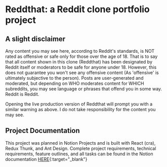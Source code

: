 # Reddthat: a Reddit clone portfolio project

## A slight disclaimer
Any content you may see here, according to Reddit's standards, is NOT rated as offensive or safe only for those over the age of 18. That is to say that all content shown in this clone (Reddthat) has been designated by Reddit itself or moderators to be safe for anyone under 18. However, this does not guarantee you won't see any offensive content (As 'offensive' is ultimately subjective to the person). Posts are user-generated and moderated, but depending on WHO moderates content for WHICH subreddits, you may see language or phrases that offend you in some way. Reddit is Reddit.

Opening the live production version of Reddthat will prompt you with a similar warning as above. I do not take responsibility for the content you may see.

## Project Documentation
This project was planned in Notion Projects and is built with React (cra), Redux Thunk, and Ant Design. Complete project requirements, technical requirements, feature outlines, and all tasks can be found in the Notion documentation [HERE](https://almondine-daffodil-81b.notion.site/Reddthat-Reddit-clone-e7284c71e6d648f6b8d81278f61d1fd5?pvs=4){:target="_blank"} 
